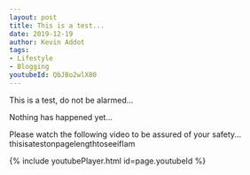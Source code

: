 ```yaml
---
layout: post
title: This is a test...
date: 2019-12-19
author: Kevin Addot
tags:
- Lifestyle
- Blogging
youtubeId: QbJBo2wlX80
---
```


This is a test, do not be alarmed...

Nothing has happened yet...

Please watch the following video to be assured of your safety... thisisatestonpagelengthtoseeifIam

{% include youtubePlayer.html id=page.youtubeId %}
